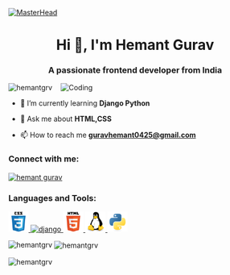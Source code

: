 [![MasterHead](https://www.pramukhdigital.com/wp-content/uploads/2018/07/New-PNC-Animated-Banners.gif)](https://hemantgrv.io)
<h1 align="center">Hi 👋, I'm Hemant Gurav</h1>
<h3 align="center">A passionate frontend developer from India</h3>
<img align="right" alt="Coding" width="400" src="https://encrypted-tbn0.gstatic.com/images?q=tbn:ANd9GcQMw8u9XAejBmmCbaNBvfxpgOB4-0I44HhmdA&usqp=CAU">

<p align="left"> <img src="https://komarev.com/ghpvc/?username=hemantgrv&label=Profile%20views&color=0e75b6&style=flat" alt="hemantgrv" /> </p>

- 🌱 I’m currently learning **Django Python**

- 💬 Ask me about **HTML,CSS**

- 📫 How to reach me **guravhemant0425@gmail.com**

<h3 align="left">Connect with me:</h3>
<p align="left">
<a href="https://linkedin.com/in/hemant gurav" target="blank"><img align="center" src="https://raw.githubusercontent.com/rahuldkjain/github-profile-readme-generator/master/src/images/icons/Social/linked-in-alt.svg" alt="hemant gurav" height="30" width="40" /></a>
</p>

<h3 align="left">Languages and Tools:</h3>
<p align="left"> <a href="https://www.w3schools.com/css/" target="_blank" rel="noreferrer"> <img src="https://raw.githubusercontent.com/devicons/devicon/master/icons/css3/css3-original-wordmark.svg" alt="css3" width="40" height="40"/> </a> <a href="https://www.djangoproject.com/" target="_blank" rel="noreferrer"> <img src="https://cdn.worldvectorlogo.com/logos/django.svg" alt="django" width="40" height="40"/> </a> <a href="https://www.w3.org/html/" target="_blank" rel="noreferrer"> <img src="https://raw.githubusercontent.com/devicons/devicon/master/icons/html5/html5-original-wordmark.svg" alt="html5" width="40" height="40"/> </a> <a href="https://www.linux.org/" target="_blank" rel="noreferrer"> <img src="https://raw.githubusercontent.com/devicons/devicon/master/icons/linux/linux-original.svg" alt="linux" width="40" height="40"/> </a> <a href="https://www.python.org" target="_blank" rel="noreferrer"> <img src="https://raw.githubusercontent.com/devicons/devicon/master/icons/python/python-original.svg" alt="python" width="40" height="40"/> </a> </p>

<p><img align="left" src="https://github-readme-stats.vercel.app/api/top-langs?username=hemantgrv&show_icons=true&locale=en&layout=compact" alt="hemantgrv" /></p>

<p>&nbsp;<img align="center" src="https://github-readme-stats.vercel.app/api?username=hemantgrv&show_icons=true&locale=en" alt="hemantgrv" /></p>

<p><img align="center" src="https://github-readme-streak-stats.herokuapp.com/?user=hemantgrv&" alt="hemantgrv" /></p>
